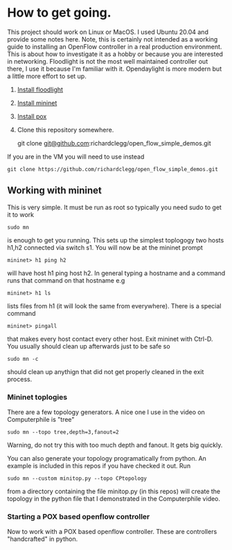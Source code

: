 # How to get going.

This project should work on Linux or MacOS. I used Ubuntu 20.04 and provide some notes here. Note, this is certainly not intended as a working guide to installing an OpenFlow controller in a real production environment. This is about how to investigate it as a hobby or because you are interested in networking. Floodlight is not the most well maintained controller out there, I use it because I'm familiar with it. Opendaylight is more modern but a little more effort to set up.

1. [Install floodlight](install_floodlight.md) 
2. [Install mininet](install_mininet.md)
3. [Install pox](install_pox.md)
4. Clone this repository somewhere.

    git clone git@github.com:richardclegg/open_flow_simple_demos.git

If you are in the VM you will need to use instead  

    git clone https://github.com/richardclegg/open_flow_simple_demos.git 

## Working with mininet

This is very simple. It must be run as root so typically you need sudo to get it to work

    sudo mn 

is enough to get you running. This sets up the simplest toplogogy two hosts h1,h2 connected via switch s1. You will now be at the mininet prompt

    mininet> h1 ping h2

will have host h1 ping host h2. In general typing a hostname and a command runs that command on that hostname e.g

    mininet> h1 ls

lists files from h1 (it will look the same from everywhere). There is a special command

    mininet> pingall
    
that makes every host contact every other host. Exit mininet with Ctrl-D. You usually should clean up afterwards just to be safe so 

    sudo mn -c
    
should clean up anythign that did not get properly cleaned in the exit process.


### Mininet toplogies

There are a few topology generators. A nice one I use in the video on Computerphile is "tree"

    sudo mn --topo tree,depth=3,fanout=2 

Warning, do not try this with too much depth and fanout. It gets big quickly.

You can also generate your topology programatically from python. An example is included in this repos if you have checked it out. Run

    sudo mn --custom minitop.py --topo CPtopology 

from a directory containing the file minitop.py (in this repos) will create the topology in the python file that I demonstrated in the Computerphile video.

### Starting a POX based openflow controller

Now to work with a POX based openflow controller. These are controllers "handcrafted" in python. 





